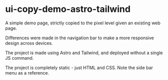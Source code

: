 # ui-copy-demo-astro-tailwind

A simple demo page, strictly copied to the pixel level given an existing web page.

Differences were made in the navigation bar to make a more responsive design across devices.

The project is made using Astro and Tailwind, and deployed without a single JS command.

The project is completely static - just HTML and CSS. Note the side bar menu as a reference.
